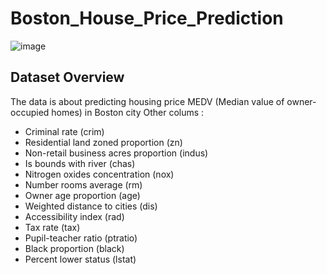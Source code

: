 # Boston_House_Price_Prediction
![image](https://github.com/GITA-2112/Boston_House_Price_Prediction/assets/135007275/622078ba-e561-48a1-8b45-b6ce4fb9955c)

## Dataset Overview
The data is about predicting housing price MEDV (Median value of owner-occupied homes) in Boston city
Other colums :
*   Criminal rate (crim)
*   Residential land zoned proportion (zn)
*   Non-retail business acres proportion (indus)
*   Is bounds with river (chas)
*   Nitrogen oxides concentration (nox)
*   Number rooms average (rm)
*   Owner age proportion (age)
*   Weighted distance to cities (dis)
*   Accessibility index (rad)
*   Tax rate (tax)
*   Pupil-teacher ratio (ptratio)
*   Black proportion (black)
*   Percent lower status (lstat)

